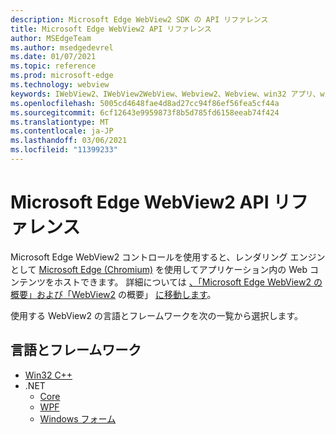```yaml
---
description: Microsoft Edge WebView2 SDK の API リファレンス
title: Microsoft Edge WebView2 API リファレンス
author: MSEdgeTeam
ms.author: msedgedevrel
ms.date: 01/07/2021
ms.topic: reference
ms.prod: microsoft-edge
ms.technology: webview
keywords: IWebView2、IWebView2WebView、Webview2、Webview、win32 アプリ、win32、edge、ICoreWebView2、ICoreWebView2Controller、ブラウザー コントロール
ms.openlocfilehash: 5005cd4648fae4d8ad27cc94f86ef56fea5cf44a
ms.sourcegitcommit: 6cf12643e9959873f8b5d785fd6158eeab74f424
ms.translationtype: MT
ms.contentlocale: ja-JP
ms.lasthandoff: 03/06/2021
ms.locfileid: "11399233"
---
```

# <a name="microsoft-edge-webview2-api-reference"></a>Microsoft Edge WebView2 API リファレンス  

Microsoft Edge WebView2 コントロールを使用すると、レンダリング エンジンとして [Microsoft Edge (Chromium)](https://www.microsoftedgeinsider.com) を使用してアプリケーション内の Web コンテンツをホストできます。  詳細については [、「Microsoft Edge WebView2 の概要」および「WebView2](./index.md) の概要」 [に移動します](gettingstarted/win32.md)。  

使用する WebView2 の言語とフレームワークを次の一覧から選択します。  

## <a name="languages-and-frameworks"></a>言語とフレームワーク  

*   [Win32 C++](/microsoft-edge/webview2/reference/win32/index)  
*   .NET  
    *   [Core][DotnetMicrosoftWebWebView2CoreNamespace]  
    *   [WPF][DotnetMicrosoftWebWebView2WpfNamespace]  
    *   [Windows フォーム][DotnetMicrosoftWebWebView2WinformsNamespace]  

<!-- links -->  

[DotnetMicrosoftWebWebview2CoreNamespace]: /dotnet/api/microsoft.web.webview2.core "Microsoft.Web.WebView2.Core 名前空間|Microsoft Docs"
[DotnetMicrosoftWebWebview2WpfNamespace]: /dotnet/api/microsoft.web.webview2.wpf "Microsoft.Web.WebView2.Wpf 名前空間 | Microsoft Docs"
[DotnetMicrosoftWebWebview2WinformsNamespace]: /dotnet/api/microsoft.web.webview2.winforms "Microsoft.Web.WebView2.WinForms 名前空間|Microsoft Docs"
